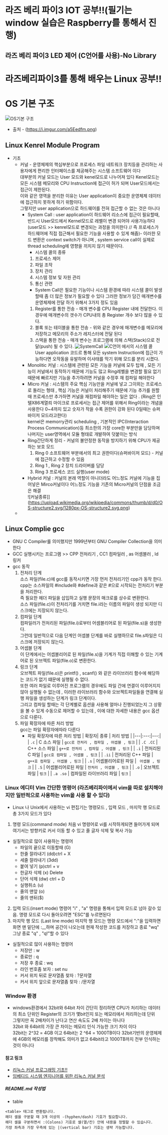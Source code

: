 # 라즈 베리 파이3 IOT 공부!!(필기는 window 실습은 Raspberry를 통해서 진행)
## 라즈 베리 파이3 LED 제어 (C언어를 사용)-No Library


# 라즈베리파이3를 통해 배우는 Linux 공부!!
# OS 기본 구조 
![OS기본 구조](https://i.imgur.com/a5Eedfm.png)
* 출처 - (https://i.imgur.com/a5Eedfm.png)
## Linux Kenrel Module Program
* 기초 
    * 커널 - 운영체제의 핵심부분으로 프로세스 파일 네트워크 장치등을 관리하는 사용자에게 편리한 인터페이스를 제공해주는 시스템 소프트웨어 이다     
        대부분의 커널 모드는 User 모드와 kenel모드로 나누어져 있다 Kenel모드는 모든 시스템 메모리와 CPU Instruction에 접근이 허가 되며 User모드에서는 접근이 제한된다.     
        이와 같은 영역을 분리한 이유는 User application이 중요한 운영체제 데이터에 접근하지 못하게 하기 위함이다.     
        그렇지만 user application으로 하드웨어를 전혀 접근할 수 없는 것은 아니다     
        * System Call : user application이 하드웨어 리소스에 접근이 필요할때, 반드시 User모드에서 Kernel모드로 레벨이 변경 되어야 사용가능하다(user모드 >> kenrel모드로 변경되는 과정을 의미한다 // 즉 프로세스가 하드웨어에 직접 접근해서 필요한 기능을 사용할 수 있게 해줌)- 이러한 모드 변환은 context switch가 아니며 , system service call이 실제로 thread scheduling에 영향을 끼치지 않기 때문이다. 
            * 시스템 콜의 종류
            1. 프로세스 제어 
            2. 파일 조작
            3. 장치 관리
            4. 시스템 정보 및 자원 관리
            5. 통신 관련
            * System Call은 필요한 기능이나 시스템 환경에 따라 시스템 콜이 발생 할때 좀 더 많은 정보가 필요할 수 있다 그러한 정보가 담긴 매개변수를 운영체제에 전달 하기 위해서 3가지 정도 있음
            1. Register를 통한 전송 - 매개 변수를 CPU Register 내에 전달한다. 이 경우에 매개변수의 갯수가 CPU내의 총 Register 개수 보다 많을 수 있다.
            2. 블록 또는 테이블을 통한 전송 - 위와 같은 경우에 매개변수를 메모리에 저장하고 메모리의 주소가 레지스터에 전달 된다
            3. 스택을 통한 전송 - 매개 변수는 프로그램에 의해 스택(Stack)으로 전달(push) 될 수 있다.
            ![SystemCall](https://t1.daumcdn.net/cfile/tistory/27118142535CCF060A)
            ![C언어 에서의 시스템 콜](https://i.imgur.com/UH0DDZt.png)
        User application 코드르 통해 모든 system Instruction에 접근이 가능하다면 오작동을 유발하며 이사태를 막기 위해 모드를 분리 시켰다. 
        * Monolitic 커널 : 시스템에 관련된 모든 기능을 커널에 모두 탑재 , 모든 기능이 커널에서 동작하기 때문에 기능도 많고 Ring레벨을 변경할 필요 없기 때문에 빠르지만 기능을 추가하려면 커널을 수정후 재 컴파일 해야한다     
        * Micro 커널 : 시스템의 주요 핵심 기능만을 커널에 넣고 그이외는 프로세스로 돌리는 형태 , 핵심 기능은 커널이 처리해주기 때문에 기능 추가를 원할 때 프로세스만 추가하면 커널을 재컴파일 해야하는 일은 없다 . (Ring은 인텔X86계열릐 마이크로 프로세서는 접근 제어를 위해서 Ring이라는 개념을 사용한다 0~4까지 있고 숫자가 작을 수록 권한이 강화 된다 0일때는 슈퍼바이저 모드라고한다)      
        kernel은  memorry관리 scheduling , 기본적인 IPC(Interaction Process Communication)등 최소한의 가장 core한 부분만을 담당하며 나머지는 user영역에서 모듈 형태로 개발하여 덧붙이는 방식    
        * Ring간단하게 정리 - 커널의 불안정한 동작을 방지하기 위해 CPU가 제공하는 보호 모드
            1. Ring 0 소프트웨어 부분에서의 최고 권한이다(슈퍼바이저 모드) - 커널에 접근하고 수정할 수 있음
            2. Ring 1 , Ring 2 장치 드라이버를 담당
            3. Ring 3 프로세스 코드 실행(user mode)
        * Hybrid 커널 : 커널의 본래 역할이 아니더라도 어느정도 커널에 기능을 집어넣은 Mirco커널이다 어느정도 기능을 기존의 Micro커널의 단점을 조금은 해결            
        ![커널종류]](https://upload.wikimedia.org/wikipedia/commons/thumb/d/d0/OS-structure2.svg/1280px-OS-structure2.svg.png)
    * 
## Linux Complie gcc
* GNU C Compiler룰 의미했지만 1999년부터 GNU Compiler Collection을 의미한다
* GCC 실행시키는 프로그램 >> CPP 전처리기 , CC1 컴파일러 , as 어셈블러 , ld 링커 
*  gcc 동작
    1. 전처리 단계       
        소스 파일(file.c)에 gcc를 동작시키면 가장 먼저 전처리기인 cpp가 동작 한다. cpp는 소스파일의 #include와 #define과 같은 #으로 시작되는 전처리기 부분을 처리한다.      
        즉 필요한 헤더 파일을 삽입하고 실행 문장의 매크로를 상수로 변환한다.     
        소스 파일(file.c)이 전처리기를 거치면 file.i라는 이름의 파일이 생성 되지만 디스크에는 지장되지 않는다.
    2. 컴파일 단계     
        컴파일러가 전처리된 파일(file.i)로부터 어셈블리어로 된 파일(file.s)을 생성한다.     
        그런데 일반적으로 다음 단계인 어셉블 단계를 바로 실행하므로 file.s파일은 디스크에 저장되지 않는다.     
    3. 어셉블 단계    
        이 단계에서는 어셉블리어로 된 파일(file.s)을 기계가 직접 이해할 수 있는 기계어로 된 오브젝트 파일(file.o)로 변환한다.
    4. 링크 단계    
        오브젝트 파일(file.o)은 printf() , scanf() 와 같은 라이브러리 함수에 해당하는 코드가 없기 떄문에 실행될 수 없다.    
        또한 여러 파일로 이루어진 프로그램의 경우에도 파일 간에 연결이 이루어지지 않아 실행될 수 없는데 , 이러한 라이브러리 함수와 오브젝트파일들을 연결해 실행 파일을 생성하는 단계가 링크 단계이다.     
        그리고 컴파일 할때는 각 단계별로 옵션을 사용해 얼마나 진행되었는지 그 상황을 볼 수 있게 수동으로 제어할 수 있는데 , 이에 대한 자세한 내용은 gcc 옵션으로 다룬다.
    5.  파일 확장자에 따른 처리 방법    
        gcc는 파일 확장자에따라 다른다   
        * 파일 확장자에 따른 처리 방법 
        | 확장자| 종류 | 처리 방법 |
        |---|:---:|---:|
        | `.c` | C 소스 파일 | `gcc로 전처리 , 컴파일 , 어셉블 , 링크` |
        | `.C .CC` | C++ 소스 파일 | `g++로 전처리 , 컴파일 , 어셉블 , 링크` |
        | `.i` | 전처리된 C 파일 | `gcc호 컴파일 , 어셉블 , 링크` |
        | `.ii` | 전처리된 C++ 파일 | `g++호 컴파일 , 어셉블 , 링크` |
        | `.s` | 어셉블리어로된 파일 | ` 어셉블 , 링크` |
        | `.S` | 어셉블리어로된 파일 | `전처리 , 어셉블 , 링크` |
        | `.o` | 오브젝트 파일 | `링크` |
        | `.a .so` | 컴파일된 라이브러리 파일 | `링크` |

                            
### Linux 에디터 Vim 간단한 명령어 (라즈베리파이에서 vim을 따로 설치해야지만 일반적으로 사용하는 vim을 사용 할 수 있다)
* Linux 나 Unix에서 사용하는 vi 편집기는 명령모드 , 입력 모드 , 마지막 행 모드로 총 3가지 모드가 있다
1. 명령 모드(command mode) 처음 vi 명령어로 vi를 시작하게되면 들어가게 되며 여기서는 방향키로 커서 이동 할 수 있고 줄 글자 삭제 및 복사 가능
* 실질적으로 많이 사용하는 명령어
    * 파일의 끝으로 이동할때 (G)
    * 한줄 잘라내기 (dd)ctrl + X
    * 세줄 잘라내기 (3dd) 
    * 붙여 넣기 (p)ctrl + v
    * 한글자 삭제 (x) Delete
    * 단어 삭제 (dw) ctrl + D
    * 실행취소 (u)
    * 줄의 맨앞 (o)
    * 줄의 맨뒤($)
2. 입력 모드(insert mode) 명령어 "i" , "a" 명령을 통해서 입력 모드로 넘아 갈수 있음. 명령 모드로 다시 돌아오려면 "ESC"를 누르면된다
3. 마지막 행 모드 (Last line mode) 마지막 행 모드는 명령 모드에서 ":"을 입력하면 화면 맨 밑단에 :__하며 공간이 나오는데 현재 작성한 코드를 저장하고 종료 "wq" 그냥 종료 "q" , "q!"할 수 있다            
* 실질적으로 많이 사용하는 명령어
    * 저장만 : w
    * 종료만 : q
    * 저장 후 종료 : wq
    * 라인 번호좀 보자 : set nu
    * 커서 위치 뒤로 문자열좀 찾자 : ?문자열
    * 커서 위치 앞으로 문자열좀 찾자 : /문자열
### Window 환경
* windows환경에서 32bit와 64bit 차이
간단히 정리하면  CPU가 처리하는 데이터의 최소 단위인 Register의 크기가 몇bit인지 또는 메모리에서 처리하는데 단위    
그렇지만 꼭 2배차이가 난다고 연산 속도도 2배 차이는 아니다   
32bit 와 64bit의 가장 큰 차이는 메모리 인식 가능한 크기 차이 이다    
32bit는 2^32 = 4GB 이고 64bit는 2 ^64 = 1000TB이다 32bit기반의 운영체제에 4GB의 메모리를 장착해도 의미가 없고 64bit라고 1000TB까지 전부 인식하는것이 아니다     

#### 참고 링크
* [리눅스 커널 프로그래밍 기초!!](https://tribal1012.tistory.com/153)
* [임베디드 시스템 엔지니어를 위한 리눅스 커널 분석](https://www.joinc.co.kr/w/Site/Embedded/Documents/LinuxKernelStudyForSystemenginer/index.html)

##### README.md 작성법
* table
```
<table> 태그로 변환됩니다.
헤더 셀을 구분할 때 3개 이상의 -(hyphen/dash) 기호가 필요합니다.
헤더 셀을 구분하면서 :(Colons) 기호로 셀(열/칸) 안에 내용을 정렬할 수 있습니다.
가장 좌측과 가장 우측에 있는 |(vertical bar) 기호는 생략 가능합니다.
```